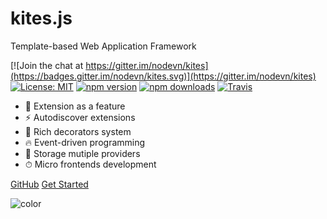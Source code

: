 <!-- ![logo](assets/images/logo.png) -->

<!-- # **Kites.JS** -->
<div class="banner">
<h1>k<span class="highlight small">i</span>tes<span class="highlight"><span class="merge">.</span>js</span></h1>
<p class="description">Template-based Web Application Framework</p>
</div>

[![Join the chat at https://gitter.im/nodevn/kites](https://badges.gitter.im/nodevn/kites.svg)](https://gitter.im/nodevn/kites)
[![License: MIT](https://img.shields.io/badge/License-MIT-yellow.svg)](https://github.com/kitesjs/kites/blob/master/LICENSE)
[![npm version](https://img.shields.io/npm/v/@kites/core.svg?style=flat)](https://www.npmjs.com/package/@kites/core)
[![npm downloads](https://img.shields.io/npm/dm/@kites/core.svg)](https://www.npmjs.com/package/@kites/core)
[![Travis](https://travis-ci.org/kitesjs/kites.svg?branch=stable)](https://travis-ci.org/kitesjs/kites)


- 🚀 Extension as a feature
- ⚡️️ Autodiscover extensions
- 💎 Rich decorators system
- 🔥 Event-driven programming
- 📼 Storage mutiple providers
- ⏱ Micro frontends development

<div class="buttons">
  <a href="https://github.com/kitesjs/kites" target="_blank"><span>GitHub</span></a>
  <a href="#/README"><span>Get Started</span></a>
</div>

![color](#1fa4e8)
